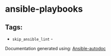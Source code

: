#  ansible-playbooks


## Tags:

* `skip_ansible_lint` - 



Documentation generated using: [Ansible-autodoc](https://github.com/AndresBott/ansible-autodoc)

